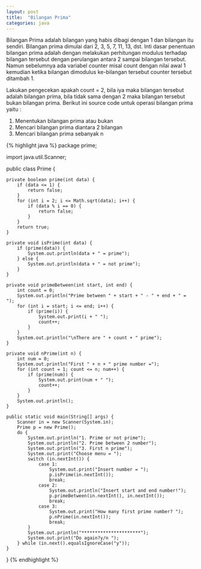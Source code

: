 ```yaml
---
layout: post
title:  "Bilangan Prima"
categories: java
---
```


Bilangan Prima adalah bilangan yang habis dibagi dengan 1 dan bilangan itu sendiri. Bilangan prima dimulai dari 2, 3, 5, 7, 11, 13, dst. Inti dasar penentuan bilangan prima adalah dengan melakukan perhitungan modulus terhadap bilangan tersebut dengan perulangan antara 2 sampai bilangan tersebut. <!--more--> Namun sebelumnya ada variabel counter misal count dengan nilai awal 1 kemudian ketika bilangan dimodulus ke-bilangan tersebut counter tersebut ditambah 1.

Lakukan pengecekan apakah count = 2, bila iya maka bilangan tersebut adalah bilangan prima, bila tidak sama dengan 2 maka bilangan tersebut bukan bilangan prima. Berikut ini source code untuk operasi bilangan prima yaitu :

1. Menentukan bilangan prima atau bukan
2. Mencari bilangan prima diantara 2 bilangan
3. Mencari bilangan prima sebanyak n

{% highlight java %}
package prime;

import java.util.Scanner;

public class Prime {

    private boolean prime(int data) {
        if (data <= 1) {
            return false;
        }
        for (int i = 2; i <= Math.sqrt(data); i++) {
            if (data % i == 0) {
                return false;
            }
        }
        return true;
    }

    private void isPrime(int data) {
        if (prime(data)) {
            System.out.println(data + " = prime");
        } else {
            System.out.println(data + " = not prime");
        }
    }

    private void primeBetween(int start, int end) {
        int count = 0;
        System.out.println("Prime between " + start + " - " + end + " = ");
        for (int i = start; i <= end; i++) {
            if (prime(i)) {
                System.out.print(i + " ");
                count++;
            }
        }
        System.out.println("\nThere are " + count + " prime");
    }

    private void nPrime(int n) {
        int num = 0;
        System.out.println("First " + n + " prime number =");
        for (int count = 1; count <= n; num++) {
            if (prime(num)) {
                System.out.print(num + " ");
                count++;
            }
        }
        System.out.println();
    }

    public static void main(String[] args) {
        Scanner in = new Scanner(System.in);
        Prime p = new Prime();
        do {
            System.out.println("1. Prime or not prime");
            System.out.println("2. Prime between 2 number");
            System.out.println("3. First n prime");
            System.out.print("Choose menu = ");
            switch (in.nextInt()) {
                case 1:
                    System.out.print("Insert number = ");
                    p.isPrime(in.nextInt());
                    break;
                case 2:
                    System.out.println("Insert start and end number!");
                    p.primeBetween(in.nextInt(), in.nextInt());
                    break;
                case 3:
                    System.out.print("How many first prime number? ");
                    p.nPrime(in.nextInt());
                    break;
            }
            System.out.println("**********************");
            System.out.print("Do again?y/n ");
        } while (in.next().equalsIgnoreCase("y"));
    }
}
{% endhighlight %}
